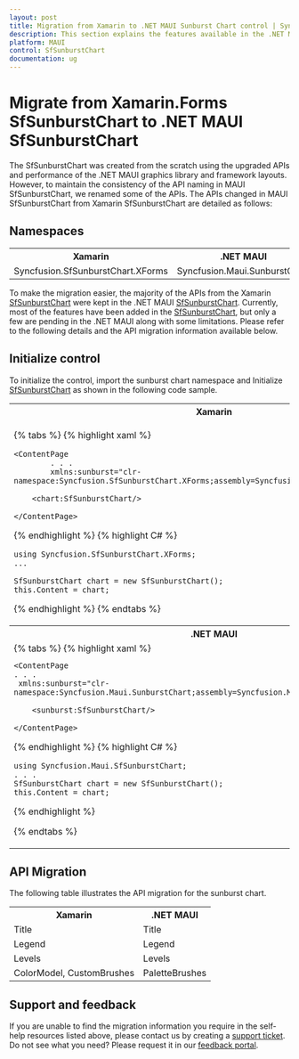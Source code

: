 ```yaml
---
layout: post
title: Migration from Xamarin to .NET MAUI Sunburst Chart control | Syncfusion
description: This section explains the features available in the .NET MAUI Sunburst control over Xamarin SfSunburstChart.
platform: MAUI
control: SfSunburstChart
documentation: ug
---
```


# Migrate from Xamarin.Forms SfSunburstChart to .NET MAUI SfSunburstChart

The SfSunburstChart was created from the scratch using the upgraded APIs and performance of the .NET MAUI graphics library and framework layouts. However, to maintain the consistency of the API naming in MAUI SfSunburstChart, we renamed some of the APIs. The APIs changed in MAUI SfSunburstChart from Xamarin SfSunburstChart are detailed as follows:

## Namespaces

<table>
<tr>
<th>Xamarin</th>
<th>.NET MAUI</th>
</tr>
<tr>
<td>
Syncfusion.SfSunburstChart.XForms
</td>
<td>
<div> Syncfusion.Maui.SunburstChart </div>
</td>
</tr>
</table>

To make the migration easier, the majority of the APIs from the Xamarin [SfSunburstChart](https://help.syncfusion.com/cr/xamarin/Syncfusion.SfSunburstChart.XForms.SfSunburstChart.html) were kept in the .NET MAUI [SfSunburstChart](). Currently, most of the features have been added in the [SfSunburstChart](), but only a few are pending in the .NET MAUI along with some limitations. Please refer to the following details and the API migration information available below.

## Initialize control

To initialize the control, import the sunburst chart namespace and Initialize [SfSunburstChart]() as shown in the following code sample. 

<table>
<tr>
<th>Xamarin</th>
</tr>
<tr>
<td>

{% tabs %} 
{% highlight xaml %}

    <ContentPage
            . . .
            xmlns:sunburst="clr-namespace:Syncfusion.SfSunburstChart.XForms;assembly=Syncfusion.SfSunburstChart.XForms">

        <chart:SfSunburstChart/>

    </ContentPage>
{% endhighlight %}
{% highlight C# %}

    using Syncfusion.SfSunburstChart.XForms;
    ...

    SfSunburstChart chart = new SfSunburstChart(); 
    this.Content = chart;

{% endhighlight %}
{% endtabs %}
</td>
</tr>
<tr>
<th>.NET MAUI</th>
</tr>
<tr>
<td>
{% tabs %} 
{% highlight xaml %}

    <ContentPage
    . . .    
     xmlns:sunburst="clr-namespace:Syncfusion.Maui.SunburstChart;assembly=Syncfusion.Maui.SunburstChart">
   
        <sunburst:SfSunburstChart/>
   
    </ContentPage>
 
{% endhighlight %}
{% highlight C# %}

    using Syncfusion.Maui.SfSunburstChart;
    . . .
    SfSunburstChart chart = new SfSunburstChart(); 
    this.Content = chart;

{% endhighlight %}

{% endtabs %}
</td>
</tr>
</table>

## API Migration
The following table illustrates the API migration for the sunburst chart.

<table>
<tr>
<th>Xamarin</th>
<th>.NET MAUI</th>
</tr>
<tr>
<td>Title</td>
<td>Title</td>
</tr>
<tr>
<td>Legend</td>
<td>Legend</td>
</tr>
<tr>
<td>Levels</td>
<td>Levels</td>
</tr>
<tr>
<td>ColorModel, CustomBrushes</td>
<td>PaletteBrushes</td>
</tr>
</table>



## Support and feedback

If you are unable to find the migration information you require in the self-help resources listed above, please contact us by creating a [support ticket](https://internalsupport.bolddesk.com/agent/tickets/create). Do not see what you need? Please request it in our [feedback portal](https://www.syncfusion.com/feedback/maui). 
